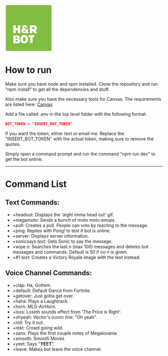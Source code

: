 ![Banner](/images/H&RBotLogo.png)

# How to run
Make sure you have node and npm installed. Clone the repository and run "npm install" to get all the dependencies and stuff.

Also make sure you have the necessary tools for Canvas. The requirements are listed here: [Canvas](https://github.com/Automattic/node-canvas#compiling)

Add a file called .env in the top level folder with the following format: 

``` json
BOT_TOKEN = "INSERT_BOT_TOKEN"
```

If you want the token, either text or email me. Replace the "INSERT_BOT_TOKEN" with the actual token, making sure to remove the quotes.

Simply open a command prompt and run the command "npm run dev" to get the bot online.

---
# Command List
## Text Commands:
- +headout: Displays the 'aight imma head out' gif.
- +megamoto: Sends a bunch of moto moto emojis.
- +poll: Creates a poll. People can vote by reacting to the message.
- +ping: Replies with Pong! to test if bot is online.
- +server: Displays server information.
- +sonicsays *text*: Gets Sonic to say the message.
- +wipe *n*: Searches the last *n* (max 100) messages and deletes bot messages and commands. Default is 50 if no *n* is given.
- +#1 *text*: Creates a Victory Royale image with the text instead.

## Voice Channel Commands:
- +clap: Ha, Gottem.
- +default: Default Dance from Fortnite.
- +getover: Just gotta get over.
- +haha: Plays a Laughtrack.
- +horn: MLG-AirHorn.
- +loss: Losinh sounds effect from 'The Price is Right'.
- +ohyeah: Vector's iconic line: "Oh yeah".
- +roll: Try it out.
- +rekt: Crowd going wild.
- +sans: Plays the first couple notes of Megalovania
- +smooth: Smooth Moves
- +yeet: Says "**YEET**".
- +leave: Makes bot leave the voice channel.
